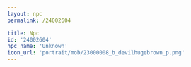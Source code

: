 ```yaml
---
layout: npc
permalink: /24002604

title: Npc
id: '24002604'
npc_name: 'Unknown'
icon_url: 'portrait/mob/23000008_b_devilhugebrown_p.png'
---
```

